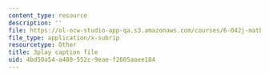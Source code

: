 ```yaml
---
content_type: resource
description: ''
file: https://ol-ocw-studio-app-qa.s3.amazonaws.com/courses/6-042j-mathematics-for-computer-science-spring-2015/4bd50a54a480552c9eaef2605aaee184_wfr4XbR5VP8.vtt
file_type: application/x-subrip
resourcetype: Other
title: 3play caption file
uid: 4bd50a54-a480-552c-9eae-f2605aaee184
---
```

